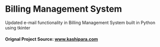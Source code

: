 # Billing Management System
Updated e-mail functionality in Billing Management System built in Python using tkinter

#### Orignal Project Source: www.kashipara.com
